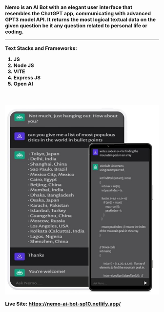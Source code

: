 <h3>Nemo is an AI Bot with an elegant user interface that resembles the ChatGPT app, communicating with advanced GPT3 model API. It returns the most logical textual data on the given question be it any question related to personal life or coding.

  <br>
  <hr>
Text Stacks and Frameworks:

1) JS
2) Node JS
3) VITE
4) Express JS
5) Open AI
<h3>
<br>
  
<p align="center">
  <img src="w6.jpg"/>
</p>

Live Site: https://nemo-ai-bot-sp10.netlify.app/

